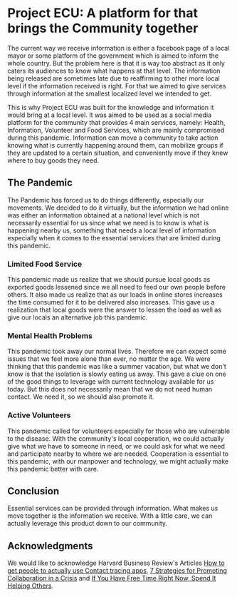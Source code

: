 # Project ECU: A platform for that brings the Community together
The current way we receive information is either a facebook page of a local mayor or some platform of the government which is aimed to inform the whole country. But the problem here is that it is way too abstract as it only caters its audiences to know what happens at that level. The information being released are sometimes late due to reaffirming to other more local level if the information received is right. For that we aimed to give services through information at the smallest localized level we intended to get.

This is why Project ECU was built for the knowledge and information it would bring at a local level. It was aimed to be used as a social media platform for the community that provides 4 main services, namely: Health, Information, Volunteer and Food Services, which are mainly compromised during this pandemic. Information can move a community to take action knowing what is currently happening around them, can mobilize groups if they are updated to a certain situation, and conveniently move if they knew where to buy goods they need.

## The Pandemic
The Pandemic has forced us to do things differently, especially our movements. We decided to do it virtually, but the information we had online was either an information obtained at a national level which is not necessarily essential for us since what we need is to know is what is happening nearby us, something that needs a local level of information especially when it comes to the essential services that are limited during this pandemic.   

### Limited Food Service
This pandemic made us realize that we should pursue local goods as exported goods lessened since we all need to feed our own people before others. It also made us realize that as our loads in online stores increases the time consumed for it to be delivered also increases. This gave us a realization that local goods were the answer to lessen the load as well as give our locals an alternative job this pandemic.

### Mental Health Problems 
This pandemic took away our normal lives. Therefore we can expect some issues that we feel more alone than ever, no matter the age. We were thinking that this pandemic was like a summer vacation, but what we don't know is that the isolation is slowly eating us away. This gave a clue on one of the good things to leverage with current technology available for us today. But this does not necessarily mean that we do not need human contact. We need it, so we should also promote it.

### Active Volunteers
This pandemic called for volunteers especially for those who are vulnerable to the disease. With the community's local cooperation, we could actually give what we have to someone in need, or we could ask for what we need and participate nearby to where we are needed. Cooperation is essential to this pandemic, with our manpower and technology, we might actually make this pandemic better with care.  

## Conclusion
Essential services can be provided through information. What makes us move together is the information we receive. With a little care, we can actually leverage this product down to our community. 


## Acknowledgments
We would like to acknowledge Harvard Business Review's Articles [How to get people to actually use Contact tracing apps](https://hbr.org/2020/07/how-to-get-people-to-actually-use-contact-tracing-apps), [7 Strategies for Promoting Collaboration in a Crisis](https://hbr.org/2020/07/7-strategies-for-promoting-collaboration-in-a-crisis) and [If You Have Free Time Right Now, Spend It Helping Others](https://hbr.org/2020/06/if-you-have-free-time-right-now-spend-it-helping-others).

